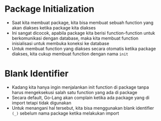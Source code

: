 # Package Initialization

- Saat kita membuat package, kita bisa membuat sebuah function yang akan diakses ketika package kita diakses
- Ini sangat dicocok, apabila package kita berisi function-function untuk berkomunikasi dengan database, maka kita membuat function inisialisasi untuk membuka koneksi ke database
- Untuk membuat function yang diakses secara otomatis ketika package diakses, kita cukup membuat function dengan nama `init`

# Blank Identifier

- Kadang kita hanya ingin menjalankan init function di package tanpa harus mengeksekusi salah satu function yang ada di package
- Secara default, Go-Lang akan complain ketika ada package yang di import tetapi tidak digunakan
- Untuk menangani hal tersebut, kita bisa menggunakan blank identifier `(_)` sebelum nama package ketika melakukan import
